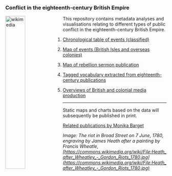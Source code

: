 ### Conflict in the eighteenth-century British Empire

<img src="https://upload.wikimedia.org/wikipedia/commons/2/2f/Heath_after_Wheatley_-_Gordon_Riots_1780.jpg" alt="wikimedia" width=35% align="left"> This repository contains metadata analyses and visualisations relating to different types of public conflict in the eighteenth-century British Empire.

1) [Chronological table of events (classified)](https://monikabarget.github.io/Revolts/event-table.html)

2) [Map of events (British Isles and overseas colonies)](https://monikabarget.github.io/Revolts/event-map.html)

3) [Map of rebellion sermon publication](https://monikabarget.github.io/Revolts/sermons.html)

4) [Tagged vocabulary extracted from eighteenth-century publications](https://monikabarget.github.io/Revolts/vocabulary.html)

5) [Overviews of British and colonial media production](https://monikabarget.github.io/Revolts/overviews.html)

***

Static maps and charts based on the data will subsequently be published in print. 

[Related publications by Monika Barget](https://monikabarget.github.io/Revolts/publications.html)

*Image: The riot in Broad Street on 7 June, 1780, engraving by James Heath after a painting by Francis Wheatle, [https://commons.wikimedia.org/wiki/File:Heath_after_Wheatley_-_Gordon_Riots_1780.jpg](https://commons.wikimedia.org/wiki/File:Heath_after_Wheatley_-_Gordon_Riots_1780.jpg)*
